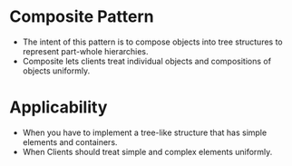 # Composite Pattern

* The intent of this pattern is to compose objects into tree structures to represent part-whole hierarchies.
* Composite lets clients treat individual objects and compositions of objects uniformly.

# Applicability
* When you have to implement a tree-like structure that has simple elements and containers.
* When Clients should treat simple and complex elements uniformly.